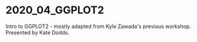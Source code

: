 # 2020_04_GGPLOT2
Intro to GGPLOT2 - mostly adapted from Kyle Zawada's previous workshop. Presented by Kate Dodds. 
